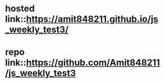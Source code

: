 # hosted link::https://amit848211.github.io/js_weekly_test3/
# repo link::https://github.com/Amit848211/js_weekly_test3
